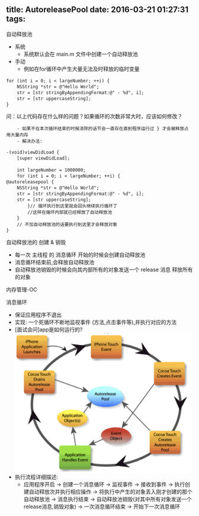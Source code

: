 title: AutoreleasePool
date: 2016-03-21 01:27:31
tags:
---
自动释放池

- 系统
    - 系统默认会在 main.m 文件中创建一个自动释放池
- 手动
    - 例如在for循环中产生大量无法及时释放的临时变量
```
for (int i = 0; i < largeNumber; ++i) {
	NSString *str = @"Hello World";
	str = [str stringByAppendingFormat:@" - %d", i];
	str = [str uppercaseString];
}
```
问：以上代码存在什么样的问题？如果循环的次数非常大时，应该如何修改？

        - 如果不在本次循环结束的时候消除的话节会一直存在直到程序运行过 } 才会被释放占用大量内存
        - 解决办法:

```
-(void)viewDidLoad {
	[super viewDidLoad];

    int largeNumber = 1000000;
	for (int i = 0; i < largeNumber; ++i) {
@autoreleasepool {
	NSString *str = @"Hello World";
	str = [str stringByAppendingFormat:@" - %d", i];
	str = [str uppercaseString];
		}// 循环执行到这里就会回头继续执行循环了
		//这样在循环内部就已经释放了自动释放池
	}
    // 不加自动释放池的话要执行到这里才会释放对象
}
```
自动释放池的 创建 & 销毁

- 每一次 主线程 的 消息循环 开始的时候会创建自动释放池
- 消息循环结束前,会释放自动释放池
- 自动释放池销毁的时候会向其内部所有的对象发送一个 release 消息 释放所有的对象

内存管理-OC

消息循环

- 保证应用程序不退出
- 实现: 一个死循环不断地监视事件 (方法,点击事件等),并执行对应的方法
- [面试会问]app是如何运行的?
![](https://github.com/RyukieSama/Ryukie.GitHub.io/blob/gh-pages/images/79FFBB31-E37D-440D-8870-E3092C958B2C.png?raw=true
)
- 执行流程详细描述:
    - 应用程序开启 -> 创建一个消息循环 -> 监视事件 -> 接收到事件 -> 执行创建自动释放次并执行相应操作 -> 将执行中产生的对象丢入刚才创建的那个自动释放池 -> 消息执行结束 -> 自动释放池销毁(对其中所有对象发送一个 release消息,销毁对象) -> 一次消息循环结束 -> 开始下一次消息循环



